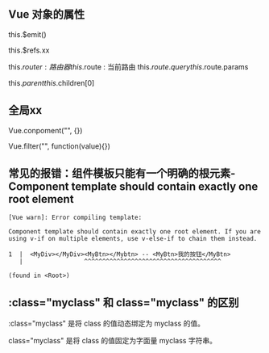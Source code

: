 ## Vue 对象的属性

this.$emit()

this.$refs.xx

this.$router : 路由器
this.$route  : 当前路由
    this.$route.query
    this.$route.params

this.$parent
this.$children[0]

## 全局xx

Vue.conpoment("", {})

Vue.filter("", function(value){})





## 常见的报错：组件模板只能有一个明确的根元素-Component template should contain exactly one root element

```
[Vue warn]: Error compiling template:

Component template should contain exactly one root element. If you are using v-if on multiple elements, use v-else-if to chain them instead.

1  |  <MyDiv></MyDiv><MyBtn></Mybtn> -- <MyBtn>我的按钮</MyBtn>
   |                 ^^^^^^^^^^^^^^^^^^^^^^^^^^^^^^^^^^^^^^

(found in <Root>)
```




## :class="myclass" 和 class="myclass" 的区别

:class="myclass" 是将 class 的值动态绑定为 myclass 的值。

class="myclass" 是将 class 的值固定为字面量 myclass 字符串。

## 


